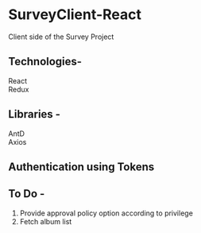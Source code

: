 # SurveyClient-React

Client side of the Survey Project  

## Technologies-
React  
Redux  

## Libraries -  
AntD  
Axios  

## Authentication using Tokens  

## To Do -
1) Provide approval policy option according to privilege
2) Fetch album list